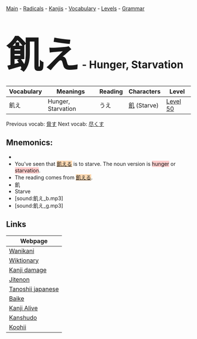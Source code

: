 <style> bigfont {font-size: 100px}</style>
[Main](../README.md) -
[Radicals](../radicals.md) -
[Kanjis](../kanjis.md) -
[Vocabulary](../vocabulary.md) -
[Levels](../levels.md) -
[Grammar](../grammar.md)
# <bigfont> 飢え</bigfont> - Hunger, Starvation 

| Vocabulary | Meanings | Reading | Characters | Level |
| --- | --- | --- | --- | --- |
| 飢え | Hunger, Starvation | うえ |  [飢](../kanjis/飢.md) (Starve) | [Level 50](../levels/wk_level50.md) |

Previous vocab: [脅す](脅す.md) Next vocab: [尽くす](尽くす.md) 

## Mnemonics:

* 
* You've seen that <span style="background-color:#fed8b1"> [飢える](https://jisho.org/search/飢える)</span> is to starve. The noun version is <span style="background-color:#ffcccb"> hunger</span> or <span style="background-color:#ffcccb"> starvation</span>.
* The reading comes from <span style="background-color:#fed8b1"> [飢える](https://jisho.org/search/飢える)</span>.
* 飢
* Starve
* [sound:飢え_b.mp3]
* [sound:飢え_g.mp3]


## Links 

| Webpage |
| --- |
| [Wanikani          ](https://www.wanikani.com/kanji/飢え) |
| [Wiktionary        ](https://en.wiktionary.org/wiki/飢え) |
| [Kanji damage      ](http://www.kanjidamage.com/kanji/search?utf8=✓&q=飢え) |
| [Jitenon           ](https://jitenon.com/kanji/飢え) |
| [Tanoshii japanese ](https://www.tanoshiijapanese.com/dictionary/kanji.cfm?k=飢え) |
| [Baike             ](https://baike.baidu.com/item/飢え) |
| [Kanji Alive       ](https://app.kanjialive.com/飢え) |
| [Kanshudo          ](https://www.kanshudo.com/searchmn?q=飢え) |
| [Koohii            ](https://kanji.koohii.com/study/kanji/飢え) |
